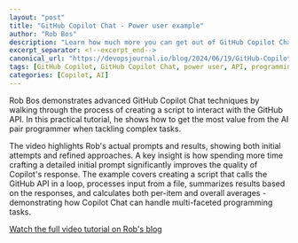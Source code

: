 ```yaml
---
layout: "post"
title: "GitHub Copilot Chat - Power user example"
author: "Rob Bos"
description: "Learn how much more you can get out of GitHub Copilot Chat from this example."
excerpt_separator: <!--excerpt_end-->
canonical_url: "https://devopsjournal.io/blog/2024/06/19/GitHub-Copilot-Chat-Power-User"
tags: [GitHub Copilot, GitHub Copilot Chat, power user, API, programming, tutorials, video, scripting]
categories: [Copilot, AI]
---
```


Rob Bos demonstrates advanced GitHub Copilot Chat techniques by walking through the process of creating a script to interact with the GitHub API. In this practical tutorial, he shows how to get the most value from the AI pair programmer when tackling complex tasks.<!--excerpt_end-->

The video highlights Rob's actual prompts and results, showing both initial attempts and refined approaches. A key insight is how spending more time crafting a detailed initial prompt significantly improves the quality of Copilot's response. The example covers creating a script that calls the GitHub API in a loop, processes input from a file, summarizes results based on the responses, and calculates both per-item and overall averages - demonstrating how Copilot Chat can handle multi-faceted programming tasks.

[Watch the full video tutorial on Rob's blog](https://devopsjournal.io/blog/2024/06/19/GitHub-Copilot-Chat-Power-User)
